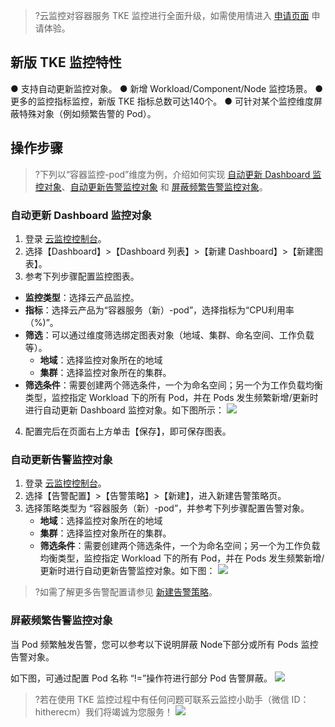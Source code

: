 >?云监控对容器服务 TKE 监控进行全面升级，如需使用情进入 [申请页面](https://cloud.tencent.com/apply/p/hkhd8gfv0c) 申请体验。

## 新版 TKE 监控特性

● 支持自动更新监控对象。
● 新增 Workload/Component/Node 监控场景。
● 更多的监控指标监控，新版 TKE 指标总数可达140个。
● 可针对某个监控维度屏蔽特殊对象（例如频繁告警的 Pod）。


## 操作步骤
>?下列以“容器监控-pod”维度为例，介绍如何实现 [自动更新 Dashboard 监控对象](#step1)、[自动更新告警监控对象](#step2) 和 [屏蔽频繁告警监控对象](#step3)。



### 自动更新 Dashboard 监控对象[](id:step1)

1. 登录 [云监控控制台](https://console.cloud.tencent.com/monitor)。
2. 选择【Dashboard】>【Dashboard 列表】>【新建 Dashboard】>【新建图表】。
3. 参考下列步骤配置监控图表。
 -  **监控类型**：选择云产品监控。
 -  **指标**：选择云产品为“容器服务（新）-pod”，选择指标为“CPU利用率（%)”。
 -  **筛选**：可以通过维度筛选绑定图表对象（地域、集群、命名空间、工作负载等）。
    -  **地域**：选择监控对象所在的地域
    -  **集群**：选择监控对象所在的集群。
 -  **筛选条件**：需要创建两个筛选条件，一个为命名空间；另一个为工作负载均衡类型，监控指定 Workload 下的所有 Pod，并在 Pods 发生频繁新增/更新时进行自动更新 Dashboard 监控对象。如下图所示：
    ![](https://main.qcloudimg.com/raw/3c45f321a4260e5191cf433d84311012.png)
4. 配置完后在页面右上方单击【保存】，即可保存图表。


###  自动更新告警监控对象[](id:step2)

1. 登录 [云监控控制台](https://console.cloud.tencent.com/monitor)。
2. 选择【告警配置】>【告警策略】>【新建】，进入新建告警策略页。
3. 选择策略类型为 “容器服务（新）-pod”，并参考下列步骤配置告警对象。
   - **地域**：选择监控对象所在的地域
   - **集群**：选择监控对象所在的集群。
   - **筛选条件**：需要创建两个筛选条件，一个为命名空间；另一个为工作负载均衡类型，监控指定 Workload 下的所有 Pod，并在 Pods 发生频繁新增/更新时进行自动更新告警监控对象。如下图：
 ![](https://main.qcloudimg.com/raw/6bdcfc8733137084fbf70493bdbfe62a.png)
>?如需了解更多告警配置请参见 [新建告警策略](https://cloud.tencent.com/document/product/248/50398)。

### 屏蔽频繁告警监控对象[](id:step3)

当 Pod 频繁触发告警，您可以参考以下说明屏蔽 Node下部分或所有 Pods 监控告警对象。

如下图，可通过配置 Pod 名称 “!=”操作符进行部分 Pod 告警屏蔽。
![](https://main.qcloudimg.com/raw/8b716e592e679c6b1bd1cf7952b1d4d9.png)



> ?若在使用 TKE 监控过程中有任何问题可联系云监控小助手（微信 ID：hitherecm）我们将竭诚为您服务！
> <img src="https://main.qcloudimg.com/raw/c59dcbad163bcc27bba3fc98c7c017c7.png" ></img>





